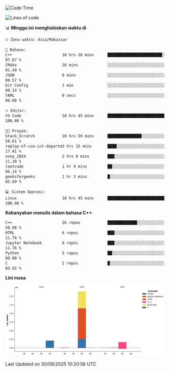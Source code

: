 <!--START_SECTION:waka-->
![Code Time](http://img.shields.io/badge/Code%20Time-427%20hrs%2035%20mins-blue)

![Lines of code](https://img.shields.io/badge/Sejak%20Hello%20World%20aku%20telah%20menulis-2.0%20million%20baris%20kode-blue)

📊 **Minggu ini menghabiskan waktu di** 

```text
🕑︎ Zona waktu: Asia/Makassar

💬 Bahasa: 
C++                      18 hrs 18 mins      ████████████████████████░   97.67 % 
CMake                    16 mins             ░░░░░░░░░░░░░░░░░░░░░░░░░   01.49 % 
JSON                     6 mins              ░░░░░░░░░░░░░░░░░░░░░░░░░   00.57 % 
Git Config               1 min               ░░░░░░░░░░░░░░░░░░░░░░░░░   00.14 % 
YAML                     0 secs              ░░░░░░░░░░░░░░░░░░░░░░░░░   00.08 % 

🔥 Editor: 
VS Code                  18 hrs 45 mins      █████████████████████████   100.00 % 

🐱‍💻 Proyek: 
Stack_Scratch            10 hrs 59 mins      ███████████████░░░░░░░░░░   58.61 % 
replay-of-cou-ict-departm3 hrs 15 mins       ████░░░░░░░░░░░░░░░░░░░░░   17.41 % 
osnp_2024                2 hrs 8 mins        ███░░░░░░░░░░░░░░░░░░░░░░   11.39 % 
leetcode                 1 hr 9 mins         ██░░░░░░░░░░░░░░░░░░░░░░░   06.14 % 
geeksforgeeks            1 hr 3 mins         █░░░░░░░░░░░░░░░░░░░░░░░░   05.69 % 

💻 Sistem Operasi: 
Linux                    18 hrs 45 mins      █████████████████████████   100.00 % 
```

**Kebanyakan menulis dalam bahasa C++** 

```text
C++                      26 repos            █████████████░░░░░░░░░░░░   50.98 % 
HTML                     6 repos             ███░░░░░░░░░░░░░░░░░░░░░░   11.76 % 
Jupyter Notebook         6 repos             ███░░░░░░░░░░░░░░░░░░░░░░   11.76 % 
Python                   5 repos             ██░░░░░░░░░░░░░░░░░░░░░░░   09.80 % 
C                        2 repos             █░░░░░░░░░░░░░░░░░░░░░░░░   03.92 % 
```



**Lini masa**

![Lines of Code chart](https://raw.githubusercontent.com/yusuf601/yusuf601/main/assets/bar_graph.png)


 Last Updated on 30/08/2025 10:20:58 UTC
<!--END_SECTION:waka-->

